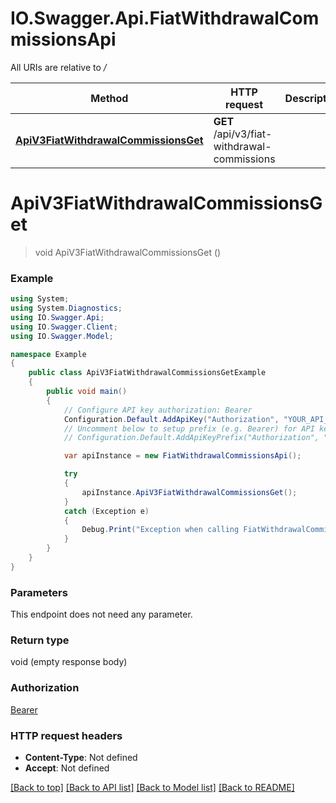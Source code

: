 # IO.Swagger.Api.FiatWithdrawalCommissionsApi

All URIs are relative to */*

Method | HTTP request | Description
------------- | ------------- | -------------
[**ApiV3FiatWithdrawalCommissionsGet**](FiatWithdrawalCommissionsApi.md#apiv3fiatwithdrawalcommissionsget) | **GET** /api/v3/fiat-withdrawal-commissions | 

<a name="apiv3fiatwithdrawalcommissionsget"></a>
# **ApiV3FiatWithdrawalCommissionsGet**
> void ApiV3FiatWithdrawalCommissionsGet ()



### Example
```csharp
using System;
using System.Diagnostics;
using IO.Swagger.Api;
using IO.Swagger.Client;
using IO.Swagger.Model;

namespace Example
{
    public class ApiV3FiatWithdrawalCommissionsGetExample
    {
        public void main()
        {
            // Configure API key authorization: Bearer
            Configuration.Default.AddApiKey("Authorization", "YOUR_API_KEY");
            // Uncomment below to setup prefix (e.g. Bearer) for API key, if needed
            // Configuration.Default.AddApiKeyPrefix("Authorization", "Bearer");

            var apiInstance = new FiatWithdrawalCommissionsApi();

            try
            {
                apiInstance.ApiV3FiatWithdrawalCommissionsGet();
            }
            catch (Exception e)
            {
                Debug.Print("Exception when calling FiatWithdrawalCommissionsApi.ApiV3FiatWithdrawalCommissionsGet: " + e.Message );
            }
        }
    }
}
```

### Parameters
This endpoint does not need any parameter.

### Return type

void (empty response body)

### Authorization

[Bearer](../README.md#Bearer)

### HTTP request headers

 - **Content-Type**: Not defined
 - **Accept**: Not defined

[[Back to top]](#) [[Back to API list]](../README.md#documentation-for-api-endpoints) [[Back to Model list]](../README.md#documentation-for-models) [[Back to README]](../README.md)
